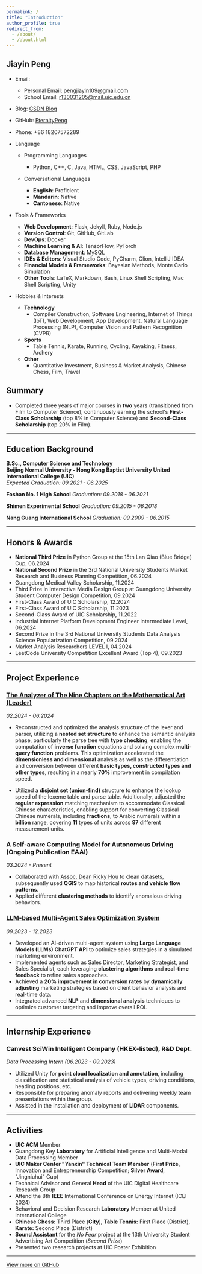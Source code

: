 ```yaml
---
permalink: /
title: "Introduction"
author_profile: true
redirect_from: 
  - /about/
  - /about.html
---
```


## Jiayin Peng

- Email:
  - Personal Email: [pengjiayin109@gmail.com](mailto:pengjiayin109@gmail.com)
  - School Email: [r130031205@mail.uic.edu.cn](mailto:r130031205@mail.uic.edu.cn)
- Blog: [CSDN Blog](https://blog.csdn.net/p213100)
- GitHub: [EternityPeng](https://github.com/EternityPeng)
- Phone: +86 18207572289

- Language
  - Programming Languages
    - Python, C++, C, Java, HTML, CSS, JavaScript, PHP

  - Conversational Languages
    - **English**: Proficient  
    - **Mandarin**: Native  
    - **Cantonese**: Native

- Tools & Frameworks
  - **Web Development**: Flask, Jekyll, Ruby, Node.js
  - **Version Control**: Git, GitHub, GitLab
  - **DevOps**: Docker
  - **Machine Learning & AI**: TensorFlow, PyTorch
  - **Database Management**: MySQL
  - **IDEs & Editors**: Visual Studio Code, PyCharm, Clion, IntelliJ IDEA
  - **Financial Models & Frameworks**: Bayesian Methods, Monte Carlo Simulation
  - **Other Tools**: LaTeX, Markdown, Bash, Linux Shell Scripting, Mac Shell Scripting, Unity

- Hobbies & Interests
  - **Technology**
    - Compiler Construction, Software Engineering, Internet of Things (IoT), Web Development, App Development, Natural Language Processing (NLP), Computer Vision and Pattern Recognition (CVPR)
  - **Sports**
    - Table Tennis, Karate, Running, Cycling, Kayaking, Fitness, Archery
  - **Other**
    - Quantitative Investment, Business & Market Analysis, Chinese Chess, Film, Travel

## **Summary**
  - Completed three years of major courses in **two** years (transitioned from Film to Computer Science), continuously earning the school's **First-Class Scholarship** (top 8% in Computer Science) and **Second-Class Scholarship** (top 20% in Film).

  


---

## Education Background

**B.Sc., Computer Science and Technology**  
**Beijing Normal University - Hong Kong Baptist University United International College (UIC)**  
*Expected Graduation: 09.2021 - 06.2025*  

**Foshan No. 1 High School**
*Graduation: 09.2018 - 06.2021*

**Shimen Experimental School**
*Graduation: 09.2015 - 06.2018*

**Nang Guang International School**
*Graduation: 09.2009 - 06.2015*

---

## Honors & Awards

- **National Third Prize** in Python Group at the 15th Lan Qiao (Blue Bridge) Cup, 06.2024
- **National Second Prize** in the 3rd National University Students Market Research and Business Planning Competition, 06.2024
- Guangdong Medical Valley Scholarship, 11.2024  
- Third Prize in Interactive Media Design Group at Guangdong University Student Computer Design Competition, 09.2024
- First-Class Award of UIC Scholarship, 12.2024
- First-Class Award of UIC Scholarship, 11.2023
- Second-Class Award of UIC Scholarship, 11.2022
- Industrial Internet Platform Development Engineer Intermediate Level, 06.2024
- Second Prize in the 3rd National University Students Data Analysis Science Popularization Competition, 09.2024
- Market Analysis Researchers LEVEL I, 04.2024
- LeetCode University Competition Excellent Award (Top 4), 09.2023

---

## Project Experience

### [The Analyzer of The Nine Chapters on the Mathematical Art (Leader)](https://github.com/EternityPeng/The-Nine-Chapters-Analyzer)  
*02.2024 - 06.2024*  
- Reconstructed and optimized the analysis structure of the lexer and parser, utilizing a **nested set structure** to enhance the semantic analysis phase, particularly the parse tree with **type checking**, enabling the computation of **inverse function** equations and solving complex **multi-query function** problems. This optimization accelerated the **dimensionless and dimensional** analysis as well as the differentiation and conversion between different **basic types, constructed types and other types**, resulting in a nearly **70%** improvement in compilation speed.
  
- Utilized a **disjoint set (union-find)** structure to enhance the lookup speed of the lexeme table and parse table. Additionally, adjusted the **regular expression** matching mechanism to accommodate Classical Chinese characteristics, enabling support for converting Classical Chinese numerals, including **fractions**, to Arabic numerals within a **billion** range, covering **11** types of units across **97** different measurement units.


### A Self-aware Computing Model for Autonomous Driving (Ongoing Publication EAAI)  
*03.2024 - Present*  
- Collaborated with [Assoc. Dean Ricky Hou](https://staff.uic.edu.cn/rickyhou/en) to clean datasets, subsequently used **QGIS** to map historical **routes and vehicle flow patterns**. 
- Applied different **clustering methods** to identify anomalous driving behaviors.


### [LLM-based Multi-Agent Sales Optimization System](https://github.com/EternityPeng/Customization-of-Multi-Agent-Based-on-Chatdev-Framework)  
*09.2023 - 12.2023*
- Developed an AI-driven multi-agent system using **Large Language Models (LLMs) ChatGPT API** to optimize sales strategies in a simulated marketing environment.
- Implemented agents such as Sales Director, Marketing Strategist, and Sales Specialist, each leveraging **clustering algorithms** and **real-time feedback** to refine sales approaches.
- Achieved a **20% improvement in conversion rates** by **dynamically adjusting** marketing strategies based on client behavior analysis and real-time data.
- Integrated advanced **NLP** and **dimensional analysis** techniques to optimize customer targeting and improve overall ROI.


---

## Internship Experience

### Canvest SciWin Intelligent Company (HKEX-listed), R&D Dept.  
*Data Processing Intern (06.2023 - 09.2023)*  
- Utilized Unity for **point cloud localization and annotation**, including classification and statistical analysis of vehicle types, driving conditions, heading positions, etc.
- Responsible for preparing anomaly reports and delivering weekly team presentations within the group.
- Assisted in the installation and deployment of **LiDAR** components.


---

## Activities

- **UIC ACM** Member
- Guangdong Key **Laboratory** for Artificial Intelligence and Multi-Modal Data Processing Member 
- **UIC Maker Center "Yanxin" Technical Team Member** (**First Prize**, Innovation and Entrepreneurship Competition; **Silver Award**, "Jingniuhui" Cup)  
- Technical Advisor and General **Head** of the UIC Digital Healthcare Research Group
- Attend the 8th **IEEE** International Conference on Energy Internet (ICEI 2024)
- Behavioral and Decision Research **Laboratory** Member at United International College
- **Chinese Chess:** Third Place (**City**), **Table Tennis:** First Place (District), **Karate:** Second Place (District)
- **Sound Assistant** for the *No Fear* project at the 13th University Student Advertising Art Competition (*Second Prize*)
- Presented two research projects at UIC Poster Exhibition

---

[View more on GitHub](https://github.com/EternityPeng?tab=repositories)

